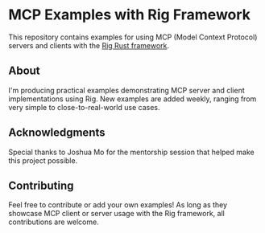 # MCP Examples with Rig Framework

This repository contains examples for using MCP (Model Context Protocol) servers and clients with the [Rig Rust framework](https://github.com/0xPlaygrounds/rig).

## About

I'm producing practical examples demonstrating MCP server and client implementations using Rig. New examples are added weekly, ranging from very simple to close-to-real-world use cases.

## Acknowledgments

Special thanks to Joshua Mo for the mentorship session that helped make this project possible.

## Contributing

Feel free to contribute or add your own examples! As long as they showcase MCP client or server usage with the Rig framework, all contributions are welcome.
